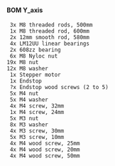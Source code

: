 #### BOM Y_axis
     3x M8 threaded rods, 500mm
     1x M8 threaded rod, 600mm
     2x 12mm smooth rod, 580mm
     4x LM12UU linear bearings
	 2x 608zz bearing
     6x M8 Nyloc nut
    19x M8 nut
    12x M8 washer
     1x Stepper motor
     1x Endstop
     ?x Endstop wood screws (2 to 5)
     5x M4 nut
     5x M4 washer
     4x M4 screw, 32mm
     1x M4 screw, 24mm
     5x M3 nut
     8x M3 washer
     4x M3 screw, 30mm
	 5x M3 screw, 10mm
     4x M4 wood screw, 25mm
     4x M4 wood screw, 20mm
     4x M4 wood screw, 50mm
     